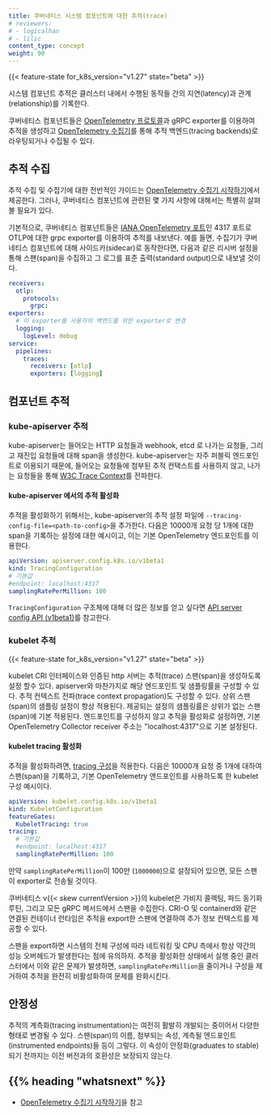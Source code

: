 ```yaml
---
title: 쿠버네티스 시스템 컴포넌트에 대한 추적(trace)
# reviewers:
# - logicalhan
# - lilic
content_type: concept
weight: 90
---
```


<!-- overview -->

{{< feature-state for_k8s_version="v1.27" state="beta" >}}

시스템 컴포넌트 추적은 클러스터 내에서 수행된 동작들 간의 지연(latency)과 관계(relationship)를 기록한다.

쿠버네티스 컴포넌트들은 [OpenTelemetry 프로토콜](https://github.com/open-telemetry/opentelemetry-specification/blob/main/specification/protocol/otlp.md#opentelemetry-protocol-specification)과
gRPC exporter를 이용하여 추적을 생성하고
[OpenTelemetry 수집기](https://github.com/open-telemetry/opentelemetry-collector#-opentelemetry-collector)를
통해 추적 백엔드(tracing backends)로 라우팅되거나 수집될 수 있다.

<!-- body -->

## 추적 수집

추적 수집 및 수집기에 대한 전반적인 가이드는
[OpenTelemetry 수집기 시작하기](https://opentelemetry.io/docs/collector/getting-started/)에서 제공한다.
그러나, 쿠버네티스 컴포넌트에 관련된 몇 가지 사항에 대해서는 특별히 살펴볼 필요가 있다.

기본적으로, 쿠버네티스 컴포넌트들은 [IANA OpenTelemetry 포트](https://www.iana.org/assignments/service-names-port-numbers/service-names-port-numbers.xhtml?search=opentelemetry)인
4317 포트로 OTLP에 대한 grpc exporter를 이용하여 추적를 내보낸다.
예를 들면, 수집기가 쿠버네티스 컴포넌트에 대해 사이드카(sidecar)로 동작한다면,
다음과 같은 리시버 설정을 통해 스팬(span)을 수집하고 그 로그를 표준 출력(standard output)으로 내보낼 것이다.

```yaml
receivers:
  otlp:
    protocols:
      grpc:
exporters:
  # 이 exporter를 사용자의 백엔드를 위한 exporter로 변경
  logging:
    logLevel: debug
service:
  pipelines:
    traces:
      receivers: [otlp]
      exporters: [logging]
```

## 컴포넌트 추적

### kube-apiserver 추적

kube-apiserver는 들어오는 HTTP 요청들과 
webhook, etcd 로 나가는 요청들, 그리고 재진입 요청들에 대해 span을 생성한다. 
kube-apiserver는 자주 퍼블릭 엔드포인트로 이용되기 때문에, 
들어오는 요청들에 첨부된 추적 컨택스트를 사용하지 않고, 
나가는 요청들을 통해 [W3C Trace Context](https://www.w3.org/TR/trace-context/)를 전파한다.

#### kube-apiserver 에서의 추적 활성화

추적을 활성화하기 위해서는, kube-apiserver의 추적 설정 파일에 
`--tracing-config-file=<path-to-config>`을 추가한다.
다음은 10000개 요청 당 1개에 대한 span을 기록하는 설정에 대한 예시이고, 이는 기본 OpenTelemetry 엔드포인트를 이용한다.

```yaml
apiVersion: apiserver.config.k8s.io/v1beta1
kind: TracingConfiguration
# 기본값
#endpoint: localhost:4317
samplingRatePerMillion: 100
```

`TracingConfiguration` 구조체에 대해 더 많은 정보를 얻고 싶다면 
[API server config API (v1beta1)](/docs/reference/config-api/apiserver-config.v1beta1/#apiserver-k8s-io-v1beta1-TracingConfiguration)를 참고한다.

### kubelet 추적

{{< feature-state for_k8s_version="v1.27" state="beta" >}}

kubelet CRI 인터페이스와 인증된 http 서버는 추적(trace) 스팬(span)을 생성하도록 설정 할수 있다.
apiserver와 마찬가지로 해당 엔드포인트 및 샘플링률을 구성할 수 있다.
추적 컨텍스트 전파(trace context propagation)도 구성할 수 있다. 상위 스팬(span)의 샘플링 설정이 항상 적용된다.
제공되는 설정의 샘플링률은 상위가 없는 스팬(span)에 기본 적용된다.
엔드포인트를 구성하지 않고 추적을 활성화로 설정하면, 기본 OpenTelemetry Collector receiver 주소는 "localhost:4317"으로 기본 설정된다.

#### kubelet tracing 활성화

추적을 활성화하려면,
[tracing 구성](https://github.com/kubernetes/component-base/blob/release-1.25/tracing/api/v1/types.go)을 적용한다.
다음은 10000개 요청 중 1개에 대하여 스팬(span)을 기록하고, 기본 OpenTelemetry 앤드포인트를 사용하도록 한 kubelet 구성 예시이다. 

```yaml
apiVersion: kubelet.config.k8s.io/v1beta1
kind: KubeletConfiguration
featureGates:
  KubeletTracing: true
tracing:
  # 기본값
  #endpoint: localhost:4317
  samplingRatePerMillion: 100
```

만약 `samplingRatePerMillion`이 100만 (`1000000`)으로 설정되어 있으면, 모든 스팬이 exporter로 전송될 것이다.

쿠버네티스 v{{< skew currentVersion >}}의 kubelet은 가비지 콜렉팅, 파드 동기화 루틴, 그리고 모든 gRPC 메서드에서 스팬을 수집한다.
CRI-O 및 containerd와 같은 연결된 컨테이너 런타임은 추적을 export한 스팬에 연결하여 추가 정보 컨텍스트를 제공할 수 있다.

스팬을 export하면 시스템의 전체 구성에 따라 네트워킹 및 CPU 측에서 항상 약간의 성능 오버헤드가 발생한다는 점에 유의하자. 추적을 활성화한 상태에서 실행 중인 클러스터에서 이와 같은 문제가 발생하면, `samplingRatePerMillion`을 줄이거나 구성을 제거하여 추적을 완전히 비활성화하여 문제를 완화시킨다.

## 안정성

추적의 계측화(tracing instrumentation)는 여전히 활발히 개발되는 중이어서 다양한 형태로 변경될 수 있다. 
스팬(span)의 이름, 첨부되는 속성, 계측될 엔드포인트(instrumented endpoints)들 등이 그렇다. 
이 속성이 안정화(graduates to stable)되기 전까지는 
이전 버전과의 호환성은 보장되지 않는다.

## {{% heading "whatsnext" %}}

* [OpenTelemetry 수집기 시작하기](https://opentelemetry.io/docs/collector/getting-started/)을 참고

